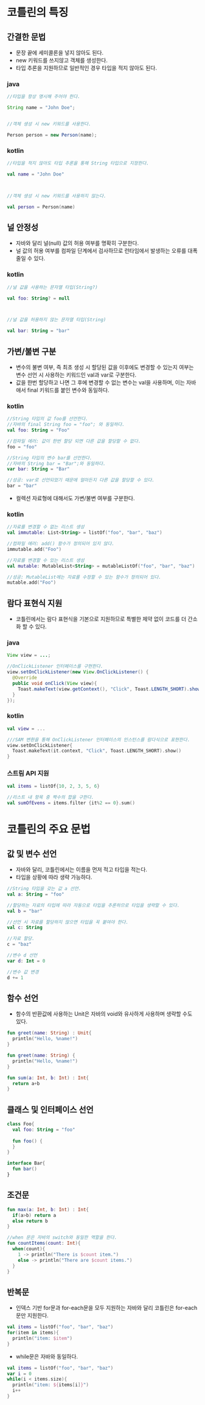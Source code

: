 # 코틀린의 특징

##  간결한 문법

- 문장 끝에 세미콜론을 넣지 않아도 된다.
- new 키워드를 쓰지않고 객체를 생성한다.
- 타입 추론을 지원하므로 일반적인 경우 타입을 적지 않아도 된다.

### java

~~~java
//타입을 항상 명시해 주어야 한다.

String name = "John Doe";


//객체 생성 시 new 키워드를 사용한다.

Person person = new Person(name);
~~~

### kotlin

~~~kotlin
//타입을 적지 않아도 타입 추론을 통해 String 타입으로 지정한다.

val name = "John Doe"



//객체 생성 시 new 키워드를 사용하지 않는다.

val person = Person(name)
~~~



## 널 안정성

- 자바와 달리 널(null) 값의 허용 여부를 명확히 구분한다.
- 널 값의 허용 여부를 컴파일 단계에서 검사하므로 런타임에서 발생하는 오류를 대폭 줄일 수 있다.

### kotlin

~~~kotlin
//널 값을 사용하는 문자열 타입(String?)

val foo: String? = null



//널 값을 허용하지 않는 문자열 타입(String)

val bar: String = "bar"
~~~



## 가변/불변 구분

- 변수의 불변 여부, 즉 최초 생성 시 할당된 값을 이후에도 변경할 수 있는지 여부는 변수 선언 시 사용하는 키워드인 val과 var로 구분한다.
- 값을 한번 할당하고 나면 그 후에 변경할 수 없는 변수는 val을 사용하며, 이는 자바애서 final 키워드를 붙인 변수와 동일하다.

### kotlin

~~~ kotlin
//String 타입의 값 foo를 선언한다.
//자바의 final String foo = "foo"; 와 동일하다.
val foo: String = "Foo"

//컴파일 에러: 값이 한번 할당 되면 다른 값을 할당할 수 없다.
foo = "foo"

//String 타입의 변수 bar를 선언한다.
//자바의 String bar = "Bar";와 동일하다.
var bar: String = "Bar"

//성공: var로 선언되었기 때문에 얼마든지 다른 값을 할당할 수 있다.
bar = "bar"
~~~



- 컬렉션 자료형에 대해서도 가변/불변 여부를 구분한다.

### kotlin

~~~ kotlin
//자료를 변경할 수 없는 리스트 생성
val immutable: List<String> = listOf("foo", "bar", "baz")

//컴파일 에러: add() 함수가 정의되어 있지 않다.
immutable.add("Foo")

//자료를 변경할 수 있는 리스트 생성
val mutable: MutableList<String> = mutableListOf("foo", "bar", "baz")

//성공: MutableList에는 자료를 수정할 수 있는 함수가 정의되어 있다.
mutable.add("Foo")
~~~



## 람다 표현식 지원

- 코틀린에서는 람다 표현식을 기본으로 지원하므로 특별한 제약 없이 코드를 더 간소화 할 수 있다.

### java

~~~java
View view = ...;

//OnClickListener 인터페이스를 구현한다.
view.setOnClickListener(new View.OnClickListener() {
  @Override
  public void onClick(View view){
    Toast.makeText(view.getContext(), "Click", Toast.LENGTH_SHORT).show();
  }
});
~~~

### kotlin

~~~kotlin
val view = ...

///SAM 변환을 통해 OnClickListener 인터페이스의 인스턴스를 람다식으로 표현한다.
view.setOnClickListener{
  Toast.makeText(it.context, "Click", Toast.LENGTH_SHORT).show()
}
~~~



### 스트림 API 지원

~~~kotlin
val items = listOf{10, 2, 3, 5, 6}

//리스트 내 항목 중 짝수의 합을 구한다.
val sumOfEvens = items.filter {it%2 == 0}.sum()
~~~



# 코틀린의 주요 문법

## 값 및 변수 선언

- 자바와 달리, 코틀린에서는 이름을 먼저 적고 타입을 적는다.
- 타입을 상황에 따라 생략 가능하다.

~~~kotlin
//String 타입을 갖는 값 a 선언.
val a: String = "foo"

//할당하는 자료의 타입에 따라 자동으로 타입을 추론하므로 타입을 생략할 수 있다.
val b = "bar"

//선언 시 자료를 할당하지 않으면 타입을 꼭 붙여야 한다.
val c: String

//자료 할당.
c = "baz"

//변수 d 선언
var d: Int = 0

//변수 값 변경
d += 1
~~~



## 함수 선언

- 함수의 반환값에 사용하는 Unit은 자바의 void와 유사하게 사용하며 생략할 수도 있다.

~~~kotlin
fun greet(name: String) : Unit{
  println("Hello, %name!")
}

fun greet(name: String) {
  println("Hello, %name!")
}

fun sum(a: Int, b: Int) : Int{
  return a+b
}
~~~



## 클래스 및 인터페이스 선언

~~~kotlin
class Foo{
  val foo: String = "foo"
  
  fun foo() {
  }
}

interface Bar{
  fun bar()
}
~~~



## 조건문

~~~kotlin
fun max(a: Int, b: Int) : Int{
  if(a>b) return a
  else return b
}

//when 문은 자바의 switch와 동일한 역할을 한다.
fun countItems(count: Int){
  when(count){
    1 -> println("There is $count item.")
    else -> println("There are $count items.")
  }
}
~~~



## 반복문

- 인덱스 기반 for문과 for-each문을 모두 지원하는 자바와 달리 코틀린은 for-each문만 지원한다.

~~~kotlin
val items = listOf("foo", "bar", "baz")
for(item in items){
  println("item: $item")
}
~~~

- while문은 자바와 동일하다.

~~~kotlin
val items = listOf("foo", "bar", "baz")
var i = 0
while(i < items.size){
  println("item: ${items[i]}")
  i++
}
~~~

